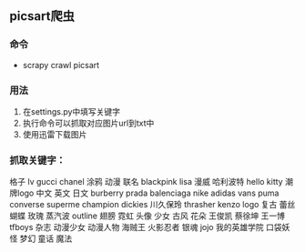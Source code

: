 ## picsart爬虫
### 命令
- scrapy crawl picsart  

### 用法
1. 在settings.py中填写关键字
2. 执行命令可以抓取对应图片url到txt中
3. 使用迅雷下载图片

### 抓取关键字：
格子
lv
gucci
chanel
涂鸦
动漫
联名
blackpink
lisa
漫威
哈利波特
hello kitty
潮牌logo
中文
英文
日文
burberry
prada
balenciaga
nike
adidas
vans
puma
converse
superme
champion
dickies
川久保玲
thrasher
kenzo
logo
复古
蕾丝 
蝴蝶
玫瑰
蒸汽波
outline
翅膀
霓虹
头像
少女
古风
花朵
王俊凯
蔡徐坤
王一博
tfboys
杂志
动漫少女
动漫人物
海贼王
火影忍者
银魂
jojo
我的英雄学院
口袋妖怪
梦幻
童话
魔法
